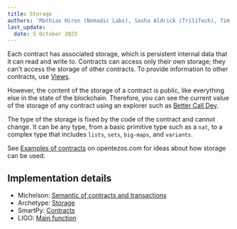 ```yaml
---
title: Storage
authors: 'Mathias Hiron (Nomadic Labs), Sasha Aldrick (TriliTech), Tim McMackin (TriliTech)'
last_update:
  date: 5 October 2023
---
```


Each contract has associated storage, which is persistent internal data that it can read and write to.
Contracts can access only their own storage; they can't access the storage of other contracts.
To provide information to other contracts, use [Views](/smart-contracts/views).

However, the content of the storage of a contract is public, like everything else in the state of the blockchain.
Therefore, you can see the current value of the storage of any contract using an explorer such as [Better Call Dev](https://better-call.dev/).

The type of the storage is fixed by the code of the contract and cannot change.
It can be any type, from a basic primitive type such as a `nat`, to a complex type that includes `lists`, `sets`, `big-maps`, and `variants`.

See [Examples of contracts](https://opentezos.com/smart-contracts/simplified-contracts/) on opentezos.com for ideas about how storage can be used.

## Implementation details

- Michelson: [Semantic of contracts and transactions](https://ligolang.org/docs/advanced/entrypoints-contracts)
- Archetype: [Storage](https://archetype-lang.org/docs/reference/declarations/storage)
- SmartPy: [Contracts](https://smartpy.io/manual/syntax/overview#contracts)
- LIGO: [Main function](https://ligolang.org/docs/advanced/entrypoints-contracts)
